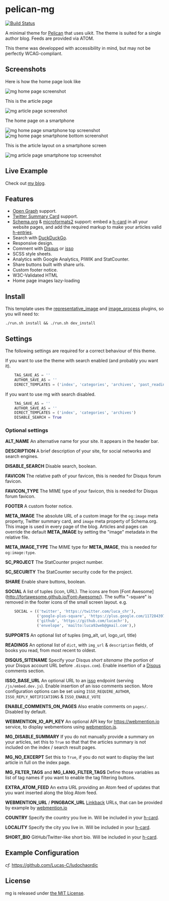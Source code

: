 pelican-mg
==========

[![Build Status](https://travis-ci.org/Lucas-C/pelican-mg.svg?branch=master)](https://travis-ci.org/Lucas-C/pelican-mg)

A minimal theme for [Pelican](http://blog.getpelican.com/) that uses uikit.
The theme is suited for a single author blog. Feeds are provided via ATOM.

This theme was developped with accessibility in mind, but may not be perfectly WCAG-compliant.


Screenshots
--------------

Here is how the home page look like

![mg home page screenshot](https://raw.githubusercontent.com/lucachr/pelican-mg/master/home-page-screenshot.png)

This is the article page

![mg article page screenshot](https://raw.githubusercontent.com/lucachr/pelican-mg/master/article-screenshot.png)

The home page on a smartphone

![mg home page smartphone top screenshot](https://github.com/lucachr/pelican-mg/blob/master/home-page-smartphone-top.png)
![mg home page smartphone bottom screenshot](https://github.com/lucachr/pelican-mg/blob/master/home-page-smartphone-bottom.png)

This is the article layout on a smartphone screen

![mg article page smartphone top screenshot](https://raw.githubusercontent.com/lucachr/pelican-mg/master/article-page-smartphone-top.png)

Live Example
--------------
Check out [my blog](https://chezsoi.org/lucas).

Features
--------------

* [Open Graph](http://ogp.me) support.
* [Twitter Summary Card](https://dev.twitter.com/cards/types/summary) support.
* [Schema.org](http://schema.org) & [microformats2](https://indieweb.org/microformats) support:
embed a [h-card](http://microformats.org/wiki/h-card) in all your website pages,
and add the required markup to make your articles valid [h-entries](http://microformats.org/wiki/h-entry).
* Search with [DuckDuckGo](https://duckduckgo.com/search_box).
* Responsive design.
* Comment with [Disqus](https://disqus.com) or [isso](https://posativ.org/isso/)
* SCSS style sheets.
* Analytics with Google Analytics, PIWIK and StatCounter.
* Share buttons built with share urls.
* Custom footer notice.
* W3C-Validated HTML
* Home page images lazy-loading

Install
-------
This template uses the [representative_image](https://github.com/getpelican/pelican-plugins/tree/master/representative_image) and [image_process](https://github.com/getpelican/pelican-plugins/tree/master/image_process) plugins, so you will need to:

    ./run.sh install && ./run.sh dev_install


Settings
--------------

The following settings are required for a correct behaviour of this theme.

If you want to use the theme with search enabled (and probably you want it).

```python
    TAG_SAVE_AS = ''
    AUTHOR_SAVE_AS = ''
    DIRECT_TEMPLATES = ('index', 'categories', 'archives', 'past_readings')
```

If you want to use mg with search disabled.

```python
    TAG_SAVE_AS = ''
    AUTHOR_SAVE_AS = ''
    DIRECT_TEMPLATES = ('index', 'categories', 'archives')
    DISABLE_SEARCH = True
```

### Optional settings

**ALT_NAME**
An alternative name for your site. It appears in the header bar.

**DESCRIPTION**
A brief description of your site, for social networks and search engines.

**DISABLE_SEARCH**
Disable search, boolean.

**FAVICON**
The relative path of your favicon, this is needed for Disqus forum favicon.

**FAVICON_TYPE**
The MIME type of your favicon, this is needed for Disqus forum favicon.

**FOOTER**
A custom footer notice.

**META_IMAGE**
The absolute URL of a custom image for the `og:image` meta property, Twitter
summary card, and `image` meta property of Schema.org. This image is used in
every page of the blog. Articles and pages can override the default
**META_IMAGE** by setting the "image" metadata in the relative file.

**META_IMAGE_TYPE**
The MIME type for **META_IMAGE**, this is needed for `og:image:type`.

**SC_PROJECT**
The StatCounter project number.

**SC_SECURITY**
The StatCounter security code for the project.

**SHARE**
Enable share buttons, boolean.

**SOCIAL**
A list of tuples (icon, URL). The icons are from [Font Awesome]
(http://fortawesome.github.io/Font-Awesome/). The suffix "-square" is removed
in the footer icons of the small screen layout.
e.g.
```python
    SOCIAL = (('twitter', 'https://twitter.com/luca_chr'),
              ('google-plus-square', 'https://plus.google.com/117284397605208270870'),
              ('github', 'https://github.com/lucachr'),
              ('envelope', 'mailto:luca92web@gmail.com'),)
```

**SUPPORTS**
An optional list of tuples (img_alt, url, logo_url, title)

**READINGS**
An optional list of `dict`, with `img_url` & `description` fields, of books you read, from most recent to oldest.

**DISQUS_SITENAME**
Specify your Disqus _short sitename_ (the portion of your Disqus account URL before `.disqus.com`).
Enable insertion of a [Disqus](https://disqus.com) comments section.

**ISSO_BASE_URL**
An optional URL to an [isso](https://posativ.org/isso/) endpoint (serving `/js/embed.dev.js`).
Enable insertion of an isso comments section.
More configuration options can be set using `ISSO_REQUIRE_AUTHOR`, `ISSO_REPLY_NOTIFICATIONS` & `ISSO_ENABLE_VOTE`

**ENABLE_COMMENTS_ON_PAGES**
Also enable comments on `pages/`. Disabled by default.

**WEBMENTION_IO_API_KEY**
An optional API key for https://webmention.io service, to display webmentions using [webmention.js](https://github.com/PlaidWeb/webmention.js).

**MG_DISABLE_SUMMARY**
If you do not manually provide a summary on your articles, set this to `True` so that that the articles summary is not included on the index / search result pages.

**MG_NO_EXCERPT**
Set this to `True`, if you do not want to display the last article in full on the index page.

**MG_FILTER_TAGS** and **MG_LANG_FILTER_TAGS**
Define those variables as list of tag names if you want to enable the tag filtering buttons.

**EXTRA_ATOM_FEED**
An extra URL providing an Atom feed of updates that you want inserted along the blog Atom feed.

**WEBMENTION_URL** / **PINGBACK_URL**
[Linkback](https://en.wikipedia.org/wiki/Linkback) URLs, that can be provided by example by [webmention.io](https://webmention.io)

**COUNTRY**
Specify the country you live in. Will be included in your [h-card](http://microformats.org/wiki/h-card).

**LOCALITY**
Specify the city you live in. Will be included in your [h-card](http://microformats.org/wiki/h-card).

**SHORT_BIO**
GitHub/Twitter-like short bio. Will be included in your [h-card](http://microformats.org/wiki/h-card).

Example Configuration
----------------------

_cf._ <https://github.com/Lucas-C/ludochaordic>

License
---------

mg is released under [the MIT License](http://opensource.org/licenses/MIT).
